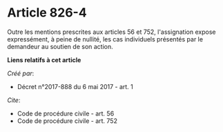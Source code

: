 # Article 826-4

Outre les mentions prescrites aux articles 56 et 752, l'assignation expose expressément, à peine de nullité, les cas
individuels présentés par le demandeur au soutien de son action.

**Liens relatifs à cet article**

_Créé par_:

  - Décret n°2017-888 du 6 mai 2017 - art. 1

_Cite_:

  - Code de procédure civile - art. 56
  - Code de procédure civile - art. 752
